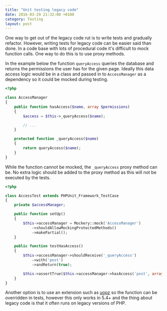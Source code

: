 ```yaml
---
title: "Unit testing legacy code"
date: 2016-03-29 21:32:00 +0100
category: Testing
layout: post
---
```

One way to get out of the legacy code rut is to write tests and gradually refactor. However, writing tests
for legacy code can be easier said than done. In a code base with lots of procedural code it's difficult to
mock function calls. One way to do this is to use proxy methods.

In the example below the function `queryAccess` queries the database and returns the permissions the user
has for the given page. Ideally this data access logic would be in a class and passed in to `AccessManager`
as a dependency so it could be mocked during testing.

```php
<?php

class AccessManager
{
    public function hasAccess($name, array $permissions)
    {
        $access = $this->_queryAccess($name);

        // ...
    }

    protected function _queryAccess($name)
    {
        return queryAccess($name);
    }
}
```

While the function cannot be mocked, the `_queryAccess` proxy method can be. No extra logic should be
added to the proxy method as this will not be executed by the tests.

```php
<?php

class AccessTest extends PHPUnit_Framework_TestCase
{
    private $accessManager;

    public function setUp()
    {
        $this->accessManager = Mockery::mock('AccessManager')
            ->shouldAllowMockingProtectedMethods()
            ->makePartial();
    }

    public function testHasAccess()
    {
        $this->accessManager->shouldReceive('_queryAccess')
            ->with('post')
            ->andReturn(true);

        $this->assertTrue($this->accessManager->hasAccess('post', array('new', 'edit')));
    }
}
```

Another option is to use an extension such as [uopz](https://github.com/krakjoe/uopz) so the
function can be overridden in tests, however this only works in 5.4+ and the thing about legacy
code is that it often runs on legacy versions of PHP.
